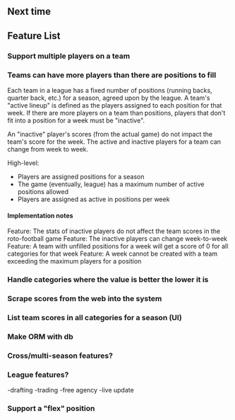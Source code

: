 ## Next time


## Feature List

### Support multiple players on a team

### Teams can have more players than there are positions to fill

Each team in a league has a fixed number of positions (running backs, quarter back, etc.) for a season, agreed upon by the league. A team's "active lineup" is defined as the players assigned to each position for that week. If there are more players on a team than positions, players that don't fit into a position for a week must be "inactive".

An "inactive" player's scores (from the actual game) do not impact the team's score for the week.  The active and inactive players for a team can change from week to week.

High-level:
* Players are assigned positions for a season
* The game (eventually, league) has a maximum number of active positions allowed
* Players are assigned as active in positions per week

#### Implementation notes

Feature: The stats of inactive players do not affect the team scores in the roto-football game
Feature: The inactive players can change week-to-week
Feature: A team with unfilled positions for a week will get a score of 0 for all categories for that week
Feature: A week cannot be created with a team exceeding the maximum players for a position

### Handle categories where the value is better the lower it is

### Scrape scores from the web into the system

### List team scores in all categories for a season (UI)

### Make ORM with db

### Cross/multi-season features?

### League features?

-drafting
-trading
-free agency
-live update

### Support a "flex" position
